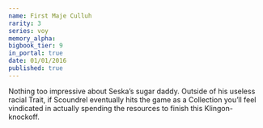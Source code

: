 ```yaml
---
name: First Maje Culluh
rarity: 3
series: voy
memory_alpha:
bigbook_tier: 9
in_portal: true
date: 01/01/2016
published: true
---
```


Nothing too impressive about Seska’s sugar daddy. Outside of his useless racial Trait, if Scoundrel eventually hits the game as a Collection you’ll feel vindicated in actually spending the resources to finish this Klingon-knockoff.

